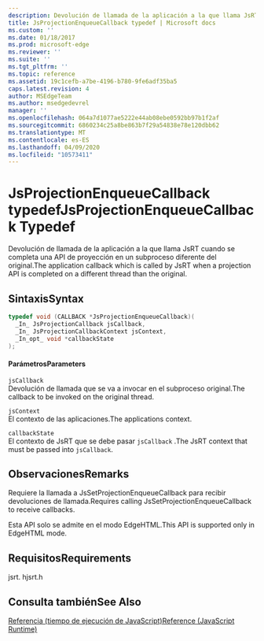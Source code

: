 ```yaml
---
description: Devolución de llamada de la aplicación a la que llama JsRT cuando se completa una API de proyección en un subproceso diferente del original.
title: JsProjectionEnqueueCallback typedef | Microsoft docs
ms.custom: ''
ms.date: 01/18/2017
ms.prod: microsoft-edge
ms.reviewer: ''
ms.suite: ''
ms.tgt_pltfrm: ''
ms.topic: reference
ms.assetid: 19c1cefb-a7be-4196-b780-9fe6adf35ba5
caps.latest.revision: 4
author: MSEdgeTeam
ms.author: msedgedevrel
manager: ''
ms.openlocfilehash: 064a7d1077ae5222e44ab08ebe0592bb97b1f2af
ms.sourcegitcommit: 6860234c25a8be863b7f29a54838e78e120dbb62
ms.translationtype: MT
ms.contentlocale: es-ES
ms.lasthandoff: 04/09/2020
ms.locfileid: "10573411"
---
```

# <span data-ttu-id="5c36b-103">JsProjectionEnqueueCallback typedef</span><span class="sxs-lookup"><span data-stu-id="5c36b-103">JsProjectionEnqueueCallback Typedef</span></span>
<span data-ttu-id="5c36b-104">Devolución de llamada de la aplicación a la que llama JsRT cuando se completa una API de proyección en un subproceso diferente del original.</span><span class="sxs-lookup"><span data-stu-id="5c36b-104">The application callback which is called by JsRT when a projection API is completed on a different thread than the original.</span></span>  
  
## <span data-ttu-id="5c36b-105">Sintaxis</span><span class="sxs-lookup"><span data-stu-id="5c36b-105">Syntax</span></span>  
  
```cpp  
typedef void (CALLBACK *JsProjectionEnqueueCallback)(  
  _In_ JsProjectionCallback jsCallback,  
  _In_ JsProjectionCallbackContext jsContext,  
  _In_opt_ void *callbackState  
);  
```  
  
#### <span data-ttu-id="5c36b-106">Parámetros</span><span class="sxs-lookup"><span data-stu-id="5c36b-106">Parameters</span></span>  
 `jsCallback`  
 <span data-ttu-id="5c36b-107">Devolución de llamada que se va a invocar en el subproceso original.</span><span class="sxs-lookup"><span data-stu-id="5c36b-107">The callback to be invoked on the original thread.</span></span>  
  
 `jsContext`  
 <span data-ttu-id="5c36b-108">El contexto de las aplicaciones.</span><span class="sxs-lookup"><span data-stu-id="5c36b-108">The applications context.</span></span>  
  
 `callbackState`  
 <span data-ttu-id="5c36b-109">El contexto de JsRT que se debe pasar `jsCallback` .</span><span class="sxs-lookup"><span data-stu-id="5c36b-109">The JsRT context that must be passed into `jsCallback`.</span></span>  
  
## <span data-ttu-id="5c36b-110">Observaciones</span><span class="sxs-lookup"><span data-stu-id="5c36b-110">Remarks</span></span>  
 <span data-ttu-id="5c36b-111">Requiere la llamada a JsSetProjectionEnqueueCallback para recibir devoluciones de llamada.</span><span class="sxs-lookup"><span data-stu-id="5c36b-111">Requires calling JsSetProjectionEnqueueCallback to receive callbacks.</span></span>  
  
 <span data-ttu-id="5c36b-112">Esta API solo se admite en el modo EdgeHTML.</span><span class="sxs-lookup"><span data-stu-id="5c36b-112">This API is supported only in EdgeHTML mode.</span></span>  
  
## <span data-ttu-id="5c36b-113">Requisitos</span><span class="sxs-lookup"><span data-stu-id="5c36b-113">Requirements</span></span>  
 <span data-ttu-id="5c36b-114">jsrt. h</span><span class="sxs-lookup"><span data-stu-id="5c36b-114">jsrt.h</span></span>  
  
## <span data-ttu-id="5c36b-115">Consulta también</span><span class="sxs-lookup"><span data-stu-id="5c36b-115">See Also</span></span>  
 [<span data-ttu-id="5c36b-116">Referencia (tiempo de ejecución de JavaScript)</span><span class="sxs-lookup"><span data-stu-id="5c36b-116">Reference (JavaScript Runtime)</span></span>](../chakra-hosting/reference-javascript-runtime.md)